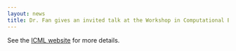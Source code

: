 ```yaml
---
layout: news
title: Dr. Fan gives an invited talk at the Workshop in Computational Biology at ICML.
---
```


See the [ICML website](https://icml-compbio.github.io/) for more details.
